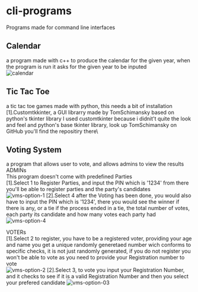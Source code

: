 # cli-programs
Programs made for command line interfaces


## Calendar
a program made with c++ to produce the calendar for the given year, when the program is run it asks for the given year to be inputed\
![calendar](https://user-images.githubusercontent.com/107735530/230572586-59bae9a0-7c44-4c3d-bffd-2dfd0de14261.png)

## Tic Tac Toe
a tic tac toe games made with python, this needs a bit of installation\
[1].Customtkkinter, a GUI librarry made by TomSchimansky based on python's tkinter library I used customtkinter because i didnit't quite the look and feel and python's base tkinter library, look up TomSchimansky on GitHub you'll find the repositiry there\

## Voting System
a program that allows user to vote, and allows admins to view the results\
ADMINs\
This program doesn't come with predefined Parties\
[1].Select 1 to Register Parties, and input the PIN which is '1234' from there you'll be able to register parties and the party's candidates\
![vms-option-1](https://user-images.githubusercontent.com/107735530/230572791-461417a2-5e00-454f-9faa-c2c425093fd3.png)
[2].Select 4 after the Voting has been done, you would also have to input the PIN which is '1234', there you would see the winner if there is any, or a tie if the process ended in a tie, the total number of votes, each party its candidate and how many votes each party had \
![vms-option-4](https://user-images.githubusercontent.com/107735530/230572844-1c6ac60a-4c91-4c55-b4ac-1308c25a20d2.png)

VOTERs\
[1].Select 2 to register, you have to be a registered voter,  providing your age and name you get a unique randomly generetaed number wich conforms to specific checks, it is not just randomly generated, if you do not register you won't be able to vote as you need to provide your Registration number to vote\
![vms-option-2](https://user-images.githubusercontent.com/107735530/230572874-518b27e6-73fd-4b9e-93d7-e5f72345b918.png)
[2].Select 3, to vote you input your Registration Number, and it checks to see if it is a valid Registration Number and then you select your prefered candidate
![vms-option-03](https://user-images.githubusercontent.com/107735530/230572904-9fc8002c-e635-4916-8d91-174f475d789e.png)

